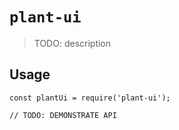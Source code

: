 # `plant-ui`

> TODO: description

## Usage

```
const plantUi = require('plant-ui');

// TODO: DEMONSTRATE API
```
